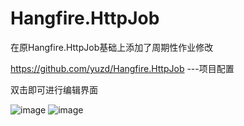 # Hangfire.HttpJob
在原Hangfire.HttpJob基础上添加了周期性作业修改

https://github.com/yuzd/Hangfire.HttpJob   ---项目配置

双击即可进行编辑界面

![image](https://github.com/wzddong/Hangfire.HttpJob/blob/master/1.png)
![image](https://github.com/wzddong/Hangfire.HttpJob/blob/master/2.png)
